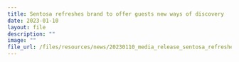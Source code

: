 ```yaml
---
title: Sentosa refreshes brand to offer guests new ways of discovery
date: 2023-01-10
layout: file
description: ""
image: ""
file_url: /files/resources/news/20230110_media_release_sentosa_refreshes_brand_(final).pdf
---
```



